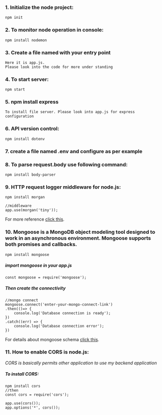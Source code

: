 ### 1. Initialize the node project:
    npm init
### 2. To monitor node operation in console:
    npm install nodemon
### 3. Create a file named with your entry point
    Here it is app.js. 
    Please look into the code for more under standing
### 4. To start server: 
    npm start
### 5. npm install express 
    To install file server. Please look into app.js for express configuration
### 6. API version control: 
    npm install dotenv
### 7. create a file named .env and configure as per example

### 8. To parse request.body use following command:
    npm install body-parser
### 9. HTTP request logger middleware for node.js:
    npm install morgan

    //middleware
    app.use(morgan('tiny'));

For more reference [click this](https://www.npmjs.com/package/morgan).

### 10. Mongoose is a MongoDB object modeling tool designed to work in an asynchronous environment. Mongoose supports both promises and callbacks.
    npm install mongoose
##### import mongoose in your app.js
    const mongoose = require('mongoose');
##### Then create the connectivity
    //mongo connect
    mongoose.connect('enter-your-mongo-connect-link')
    .then(()=> {
        console.log('Database connection is ready');
    })
    .catch((err) => {
        console.log('Database connection error');
    })

For details about mongoose schema [click this](https://mongoosejs.com/docs/guide.html).

### 11. How to enable CORS is node.js: 
*CORS is basically permits other application to use my backend application*
##### To install CORS:
    npm install cors
    //then 
    const cors = require('cors');

    app.use(cors());
    app.options('*', cors());

